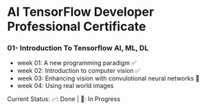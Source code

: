 # AI TensorFlow Developer Professional Certificate

### 01- Introduction To Tensorflow AI, ML, DL
* week 01: A new programming paradigm ✅
* week 02: Introduction to computer vision ✅
* week 03: Enhancing vision with convulotional neural networks 🚀
* week 04: Using real world images

Current Status: ✅: Done | 🚀: In Progress